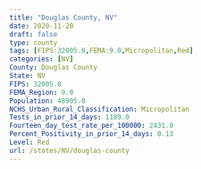 ```yaml
---
title: "Douglas County, NV"
date: 2020-11-20
draft: false
type: county
tags: [FIPS:32005.0,FEMA:9.0,Micropolitan,Red]
categories: [NV]
County: Douglas County
State: NV
FIPS: 32005.0
FEMA_Region: 9.0
Population: 48905.0
NCHS_Urban_Rural_Classification: Micropolitan
Tests_in_prior_14_days: 1189.0
Fourteen_day_test_rate_per_100000: 2431.0
Percent_Positivity_in_prior_14_days: 0.13
Level: Red
url: /states/NV/douglas-county
---
```



